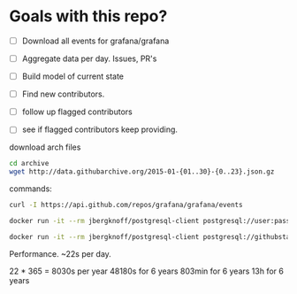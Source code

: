 # Goals with this repo?

 - [ ] Download all events for grafana/grafana
 - [ ] Aggregate data per day. Issues, PR's
 - [ ] Build model of current state
 - [ ] Find new contributors.
 - [ ] follow up flagged contributors
 - [ ] see if flagged contributors keep providing.


download arch files
```bash
cd archive
wget http://data.githubarchive.org/2015-01-{01..30}-{0..23}.json.gz
```

commands:
```bash
curl -I https://api.github.com/repos/grafana/grafana/events

docker run -it --rm jbergknoff/postgresql-client postgresql://user:pass@host:5432/db

docker run -it --rm jbergknoff/postgresql-client postgresql://githubstats:githubstats@localhost:5432/githubstats
```

Performance.
~22s per day.

22 * 365 = 8030s per year
48180s for 6 years
803min for 6 years
13h for 6 years

